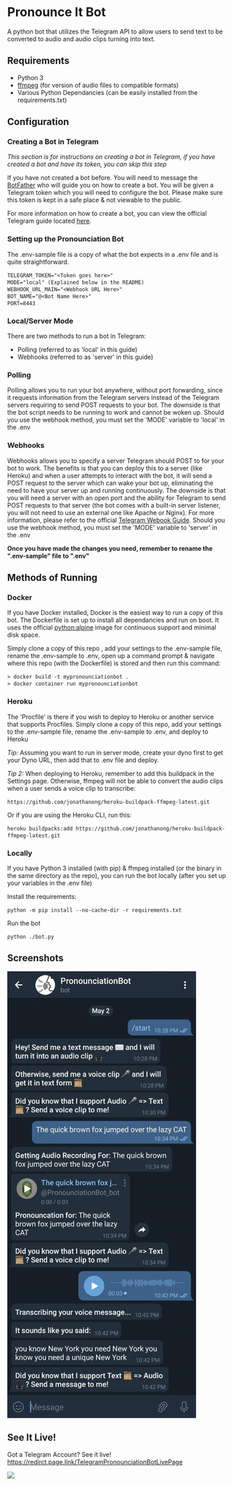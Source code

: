 # Pronounce It Bot

A python bot that utilizes the Telegram API to allow users to send text to be converted to audio and audio clips turning into text.

## Requirements

* Python 3
* [ffmpeg](https://www.ffmpeg.org/download.html) (for version of audio files to compatible formats)
* Various Python Dependancies (can be easily installed from the requirements.txt)

## Configuration

### Creating a Bot in Telegram
*This section is for instructions on creating a bot in Telegram, if you have created a bot and have its token, you can skip this step*

If you have not created a bot before. You will need to message the [BotFather](https://t.me/botfather) who will guide you on how to create a bot. You will be given a Telegram token which you will need to configure the bot. Please make sure this token is kept in a safe place & not viewable to the public.

For more information on how to create a bot, you can view the official Telegram guide located [here](https://core.telegram.org/bots).

### Setting up the Pronounciation Bot

The .env-sample file is a copy of what the bot expects in a .env file and is quite straightforward.

```
TELEGRAM_TOKEN="<Token goes here>"
MODE="local" (Explained below in the README)
WEBHOOK_URL_MAIN="<Webhook URL Here>"
BOT_NAME="@<Bot Name Here>"
PORT=8443
```

### Local/Server Mode

There are two methods to run a bot in Telegram:
* Polling (referred to as 'local' in this guide)
* Webhooks (referred to as 'server' in this guide)

### Polling
Polling allows you to run your bot anywhere, without port forwarding, since it requests information from the Telegram servers instead of the Telegram servers requiring to send POST requests to your bot. The downside is that the bot script needs to be running to work and cannot be woken up. Should you use the webhook method, you must set the 'MODE' variable to 'local' in the .env

### Webhooks
Webhooks allows you to specify a server Telegram should POST to for your bot to work. The benefits is that you can deploy this to a server (like Heroku) and when a user attempts to interact with the bot, it will send a POST request to the server which can wake your bot up, eliminating the need to have your server up and running continuously. The downside is that you will need a server with an open port and the ability for Telegram to send POST requests to that server (the bot comes with a built-in server listener, you will not need to use an external one like Apache or Nginx). For more information, please refer to the official [Telegram Webook Guide](https://core.telegram.org/bots/webhooks). Should you use the webhook method, you must set the 'MODE' variable to 'server' in the .env

**Once you have made the changes you need, remember to rename the ".env-sample" file to ".env"**

## Methods of Running

### Docker

If you have Docker installed, Docker is the easiest way to run a copy of this bot. The Dockerfile is set up to install all dependancies and run on boot. It uses the official [python:alpine](https://hub.docker.com/_/python) image for continuous support and minimal disk space.

Simply clone a copy of this repo , add your settings to the .env-sample file, rename the .env-sample to .env, open up a command prompt & navigate where this repo (with the Dockerfile) is stored and then run this command:

```
> docker build -t mypronounciationbot .
> docker container run mypronounciationbot
```

### Heroku
The 'Procfile' is there if you wish to deploy to Heroku or another service that supports Procfiles. Simply clone a copy of this repo, add your settings to the .env-sample file, rename the .env-sample to .env, and deploy to Heroku

*Tip:* Assuming you want to run in server mode, create your dyno first to get your Dyno URL, then add that to .env file and deploy. 

*Tip 2:* When deploying to Heroku, remember to add this buildpack in the Settings page. Otherwise, ffmpeg will not be able to convert the audio clips when a user sends a voice clip to transcribe:
```
https://github.com/jonathanong/heroku-buildpack-ffmpeg-latest.git
```
Or if you are using the Heroku CLI, run this:
```
heroku buildpacks:add https://github.com/jonathanong/heroku-buildpack-ffmpeg-latest.git
```

### Locally

If you have Python 3 installed (with pip) & ffmpeg installed (or the binary in the same directory as the repo), you can run the bot locally (after you set up your variables in the .env file)

Install the requirements:
```
python -m pip install --no-cache-dir -r requirements.txt
```

Run the bot
```
python ./bot.py
```

## Screenshots
![](demo-screenshot.jpg)

## See It Live!

Got a Telegram Account? See it live! https://redirct.page.link/TelegramPronounciationBotLivePage

[![](https://i.imgur.com/7NOWvZr.png)](https://redirct.page.link/TelegramPronounciationBotLivePage)
